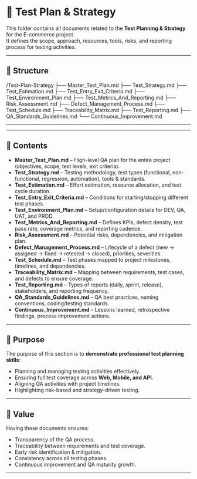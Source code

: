 # 📝 Test Plan & Strategy

This folder contains all documents related to the **Test Planning & Strategy** for the E-commerce project.  
It defines the scope, approach, resources, tools, risks, and reporting process for testing activities.  

---

## 📂 Structure

/Test-Plan-Strategy
├── Master_Test_Plan.md
├── Test_Strategy.md
├── Test_Estimation.md
├── Test_Entry_Exit_Criteria.md
├── Test_Environment_Plan.md
├── Test_Metrics_And_Reporting.md
├── Risk_Assessment.md
├── Defect_Management_Process.md
├── Test_Schedule.md
├── Traceability_Matrix.md
├── Test_Reporting.md
├── QA_Standards_Guidelines.md
└── Continuous_Improvement.md

---


---

## 📑 Contents

- **Master_Test_Plan.md** – High-level QA plan for the entire project (objectives, scope, test levels, exit criteria).  
- **Test_Strategy.md** – Testing methodology, test types (functional, non-functional, regression, automation), tools & standards.  
- **Test_Estimation.md** – Effort estimation, resource allocation, and test cycle duration.  
- **Test_Entry_Exit_Criteria.md** – Conditions for starting/stopping different test phases.  
- **Test_Environment_Plan.md** – Setup/configuration details for DEV, QA, UAT, and PROD.  
- **Test_Metrics_And_Reporting.md** – Defines KPIs, defect density, test pass rate, coverage metrics, and reporting cadence.  
- **Risk_Assessment.md** – Potential risks, dependencies, and mitigation plan.  
- **Defect_Management_Process.md** – Lifecycle of a defect (new → assigned → fixed → retested → closed), priorities, severities.  
- **Test_Schedule.md** – Test phases mapped to project milestones, timelines, and dependencies.  
- **Traceability_Matrix.md** – Mapping between requirements, test cases, and defects to ensure coverage.  
- **Test_Reporting.md** – Types of reports (daily, sprint, release), stakeholders, and reporting frequency.  
- **QA_Standards_Guidelines.md** – QA best practices, naming conventions, coding/testing standards.  
- **Continuous_Improvement.md** – Lessons learned, retrospective findings, process improvement actions.  

---

## 🎯 Purpose
The purpose of this section is to **demonstrate professional test planning skills**:  
- Planning and managing testing activities effectively.  
- Ensuring full test coverage across **Web, Mobile, and API**.  
- Aligning QA activities with project timelines.  
- Highlighting risk-based and strategy-driven testing.  

---

## 📌 Value
Having these documents ensures:  
- Transparency of the QA process.  
- Traceability between requirements and test coverage.  
- Early risk identification & mitigation.  
- Consistency across all testing phases.  
- Continuous improvement and QA maturity growth.  

---
